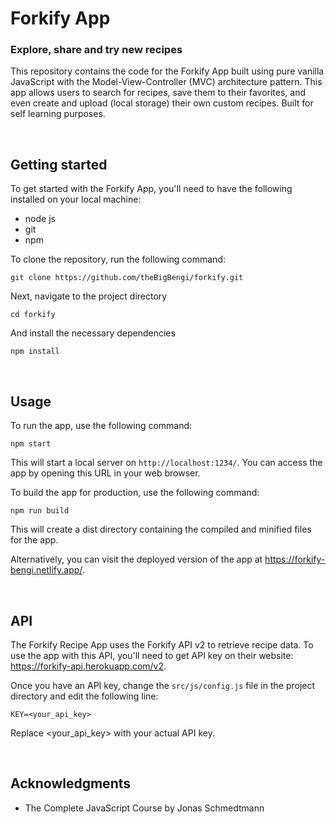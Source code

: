 # Forkify App

### Explore, share and try new recipes

This repository contains the code for the Forkify App built using pure vanilla JavaScript with the Model-View-Controller (MVC) architecture pattern. This app allows users to search for recipes, save them to their favorites, and even create and upload (local storage) their own custom recipes.
Built for self learning purposes.

<br />

## Getting started

To get started with the Forkify App, you'll need to have the following installed on your local machine:

- node js
- git
- npm

To clone the repository, run the following command:

```
git clone https://github.com/theBigBengi/forkify.git
```

Next, navigate to the project directory

```
cd forkify
```

And install the necessary dependencies

```
npm install
```

<br />

## Usage

To run the app, use the following command:

```
npm start
```

This will start a local server on `http://localhost:1234/`. You can access the app by opening this URL in your web browser.

To build the app for production, use the following command:

```
npm run build
```

This will create a dist directory containing the compiled and minified files for the app.

Alternatively, you can visit the deployed version of the app at https://forkify-bengi.netlify.app/.

<br />

## API

The Forkify Recipe App uses the Forkify API v2 to retrieve recipe data. To use the app with this API, you'll need to get API key on their website: https://forkify-api.herokuapp.com/v2.

Once you have an API key, change the
`src/js/config.js`
file in the project directory and edit the following line:

```
KEY=<your_api_key>
```

Replace <your_api_key> with your actual API key.

<br />

## Acknowledgments

- The Complete JavaScript Course by Jonas Schmedtmann
